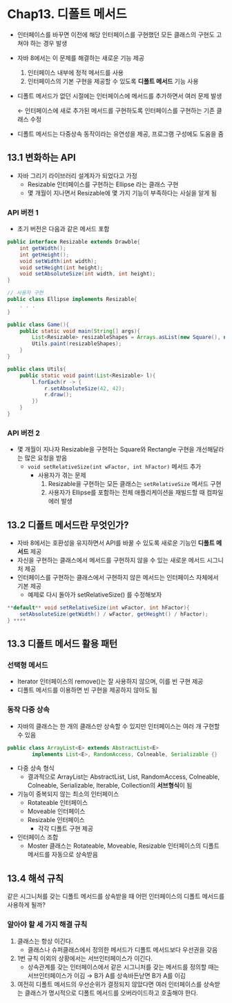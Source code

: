# Chap13. 디폴트 메서드

- 인터페이스를 바꾸면 이전에 해당 인터페이스를 구현했던 모든 클래스의 구현도 고쳐야 하는 경우 발생
- 자바 8에서는 이 문제를 해결하는 새로운 기능 제공
    1. 인터페이스 내부에 정적 메서드를 사용
    2. 인터페이스의 기본 구현을 제공할 수 있도록 **디폴트 메서드** 기능 사용
- 디폴트 메서드가 없던 시절에는 인터페이스에 메서드를 추가하면서 여러 문제 발생
    
    ← 인터페이스에 새로 추가된 메서드를 구현하도록 인터페이스를 구현하는 기존 클래스 수정
    
- 디폴트 메서드는 다중상속 동작이라는 유연성을 제공, 프로그램 구성에도 도움을 줌

## 13.1 변화하는 API

- 자바 그리기 라이브러리 설계자가 되었다고 가정
    - Resizable 인터페이스를 구현하는 Ellipse 라는 클래스 구현
    - 몇 개월이 지나면서 Resizable에 몇 가지 기능이 부족하다는 사실을 알게 됨

### API 버전 1

- 초기 버전은 다음과 같은 메서드 포함

```java
public interface Resizable extends Drawble{
	int getWidth();
	int getHeight();
	void setWidth(int width);
	void setHeight(int height);
	void setAbsoluteSize(int width, int height);
}

// 사용자 구현
public class Ellipse implements Resizable{
	. . .
}

public class Game(){
	public static void main(String[] args){
		List<Resizable> resizableShapes = Arrays.asList(new Square(), new Rectangle(), new Ellipse());
		Utils.paint(resizableShapes);
	}
}

public class Utils{
	public static void paint(List<Resizable> l){
		l.forEach(r -> {
			r.setAbsoluteSize(42, 42);
			r.draw();
		})
	}
}
```

### API 버전 2

- 몇 개월이 지나자 Resizable을 구현하는 Square와 Rectangle 구현을 개선해달라는 많은 요청을 받음
    - `void setRelativeSize(int wFactor, int hFactor)` 메서드 추가
        - 사용자가 겪는 문제
            1. Resizable을 구현하는 모든 클래스는 `setRelativeSize` 메서드 구현
            2. 사용자가 Ellipse를 포함하는 전체 애플리케이션을 재빌드할 때 컴파일 에러 발생

## 13.2 디폴트 메서드란 무엇인가?

- 자바 8에서는 호환성을 유지하면서 API를 바꿀 수 있도록 새로운 기능인 **디폴트 메서드** 제공
- 자신을 구현하는 클래스에서 메서드를 구현하지 않을 수 있는 새로운 메서드 시그니처 제공
- 인터페이스를 구현하는 클래스에서 구현하지 않은 메서드는 인터페이스 자체에서 기본 제공
    - 예제로 다시 돌아가 setRelativeSize() 를 수정해보자

```java
**default** void setRelativeSize(int wFactor, int hFactor){
	setAbsoluteSize(getWidth() / wFactor, getHeight() / hFactor);
} ****
```

## 13.3 디폴트 메서드 활용 패턴

### 선택형 메서드

- Iterator 인터페이스의 remove()는 잘 사용하지 않으며, 이를 빈 구현 제공
- 디폴트 메서드를 이용하면 빈 구현을 제공하지 않아도 됨

### 동작 다중 상속

- 자바의 클래스는 한 개의 클래스만 상속할 수 있지만 인터페이스는 여러 개 구현할 수 있음

```java
public class ArrayList<E> extends AbstractList<E> 
		implements List<E>, RandomAccess, Colneable, Serializable {}
```

- 다중 상속 형식
    - 결과적으로 ArrayList는 AbstractList, List, RandomAccess, Colneable, Colneable, Serializable, Iterable, Collection의 **서브형식**이 됨
- 기능이 중복되지 않는 최소의 인터페이스
    - Rotateable 인터페이스
    - Moveable 인터페이스
    - Resizable 인터페이스
        - 각각 디폴트 구현 제공
- 인터페이스 조합
    - Moster 클래스는 Rotateable, Moveable, Resizable 인터페이스의 디폴트 메서드를 자동으로 상속받음

## 13.4 해석 규칙

같은 시그니처를 갖는 디폴트 메서드를 상속받을 때 어떤 인터페이스의 디폴트 메서드를 사용하게 될까?

### 알아야 할 세 가지 해결 규칙

1. 클래스는 항상 이긴다.
    - 클래스나 슈퍼클래스에서 정의한 메서드가 디폴트 메서드보다 우선권을 갖음
2. 1번 규칙 이외의 상황에서는 서브인터페이스가 이긴다.
    - 상속관계를 갖는 인터페이스에서 같은 시그니처를 갖는 메서드를 정의할 때는 서브인터페이스가 이김 → B가 A를 상속바든낟면 B가 A를 이김
3. 여전히 디폴트 메서드의 우선순위가 결정되지 않았다면 여러 인터페이스를 상속받는 클래스가 명시적으로 디폴트 메서드를 오버라이드하고 호출해야 한다.
